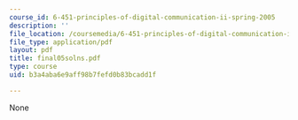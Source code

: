```yaml
---
course_id: 6-451-principles-of-digital-communication-ii-spring-2005
description: ''
file_location: /coursemedia/6-451-principles-of-digital-communication-ii-spring-2005/b3a4aba6e9aff98b7fefd0b83bcadd1f_final05solns.pdf
file_type: application/pdf
layout: pdf
title: final05solns.pdf
type: course
uid: b3a4aba6e9aff98b7fefd0b83bcadd1f

---
```

None